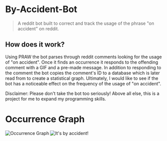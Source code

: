 # By-Accident-Bot
> A reddit bot built to correct and track the usage of the phrase "on accident" on reddit.

## How does it work?
Using PRAW the bot parses through reddit comments looking for the usage of "on accident". 
Once it finds an occurrence it responds to the offending comment with a GIF and a 
pre-made message. In addition to responding to the comment the bot copies the comment's
ID to a database which is later read from to create a statistical graph. Ultimately, I
would like to see if the bot has a noticeable effect on the frequency of the usage of
"on accident".  

Disclaimer: Please don't take the bot too seriously! Above all else, this is a project for me
to expand my programming skills.

# Occurrence Graph
![Occurrence Graph](https://i.imgur.com/KcS2m6k.png)
![It's by accident!](https://imgur.com/a/TFrJZ9p)
